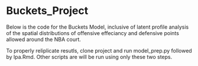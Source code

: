 # Buckets_Project

Below is the code for the Buckets Model, inclusive of latent profile analysis of the spatial distributions of offensive effeciancy and defensive points 
allowed around the NBA court. 

To properly reliplicate resutls, clone project and run model_prep.py followed by lpa.Rmd. Other scripts are will be run using only these two steps.
